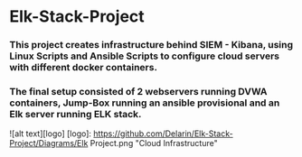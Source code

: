 # Elk-Stack-Project
### This project creates infrastructure behind SIEM - Kibana, using Linux Scripts and Ansible Scripts to configure cloud servers with different docker containers.
### The final setup consisted of 2 webservers running DVWA containers, Jump-Box running an ansible provisional and an Elk server running ELK stack.

![alt text][logo]
[logo]: https://github.com/Delarin/Elk-Stack-Project/Diagrams/Elk Project.png "Cloud Infrastructure"
